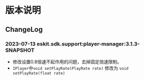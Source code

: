 # 版本说明

## ChangeLog

### 2023-07-13 eskit.sdk.support:player-manager:3.1.3-SNAPSHOT

* 修改设置0.8倍速不起作用的问题，去掉固定倍速限制。
* `IPlayer`中`void setPlayRate(PlayRate rate)`
  修改为 `void setPlayRate(float rate)`
